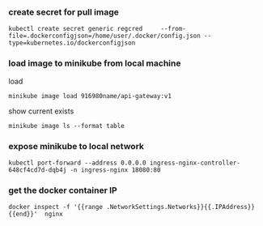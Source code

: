 ### create secret for pull image
```
kubectl create secret generic regcred     --from-file=.dockerconfigjson=/home/user/.docker/config.json --type=kubernetes.io/dockerconfigjson
```
### load image to minikube from local machine
load
```
minikube image load 916980name/api-gateway:v1
```
show current exists
```
minikube image ls --format table
```
### expose minikube to local network
```
kubectl port-forward --address 0.0.0.0 ingress-nginx-controller-648cf4cd7d-dqb4j -n ingress-nginx 18080:80
```
### get the docker container IP
```
docker inspect -f '{{range .NetworkSettings.Networks}}{{.IPAddress}}{{end}}'  nginx
```